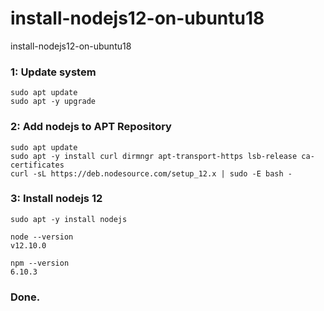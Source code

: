 # install-nodejs12-on-ubuntu18
install-nodejs12-on-ubuntu18

### 1: Update system
```
sudo apt update
sudo apt -y upgrade
```

### 2: Add nodejs to APT Repository
```
sudo apt update
sudo apt -y install curl dirmngr apt-transport-https lsb-release ca-certificates
curl -sL https://deb.nodesource.com/setup_12.x | sudo -E bash -
```
### 3: Install nodejs 12 
```
sudo apt -y install nodejs

node --version
v12.10.0

npm --version
6.10.3
```

### Done.
